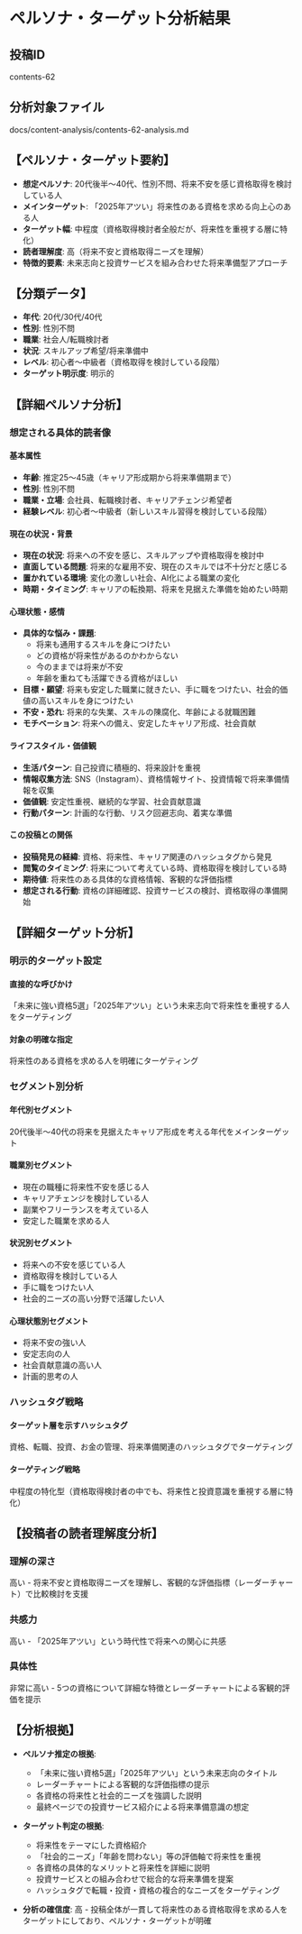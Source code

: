 # ペルソナ・ターゲット分析結果

## 投稿ID
contents-62

## 分析対象ファイル
docs/content-analysis/contents-62-analysis.md

## 【ペルソナ・ターゲット要約】
- **想定ペルソナ**: 20代後半〜40代、性別不問、将来不安を感じ資格取得を検討している人
- **メインターゲット**: 「2025年アツい」将来性のある資格を求める向上心のある人
- **ターゲット幅**: 中程度（資格取得検討者全般だが、将来性を重視する層に特化）
- **読者理解度**: 高（将来不安と資格取得ニーズを理解）
- **特徴的要素**: 未来志向と投資サービスを組み合わせた将来準備型アプローチ

## 【分類データ】
- **年代**: 20代/30代/40代
- **性別**: 性別不問
- **職業**: 社会人/転職検討者
- **状況**: スキルアップ希望/将来準備中
- **レベル**: 初心者〜中級者（資格取得を検討している段階）
- **ターゲット明示度**: 明示的

## 【詳細ペルソナ分析】

### 想定される具体的読者像
#### 基本属性
- **年齢**: 推定25〜45歳（キャリア形成期から将来準備期まで）
- **性別**: 性別不問
- **職業・立場**: 会社員、転職検討者、キャリアチェンジ希望者
- **経験レベル**: 初心者〜中級者（新しいスキル習得を検討している段階）

#### 現在の状況・背景
- **現在の状況**: 将来への不安を感じ、スキルアップや資格取得を検討中
- **直面している問題**: 将来的な雇用不安、現在のスキルでは不十分だと感じる
- **置かれている環境**: 変化の激しい社会、AI化による職業の変化
- **時期・タイミング**: キャリアの転換期、将来を見据えた準備を始めたい時期

#### 心理状態・感情
- **具体的な悩み・課題**: 
  - 将来も通用するスキルを身につけたい
  - どの資格が将来性があるのかわからない
  - 今のままでは将来が不安
  - 年齢を重ねても活躍できる資格がほしい
- **目標・願望**: 将来も安定した職業に就きたい、手に職をつけたい、社会的価値の高いスキルを身につけたい
- **不安・恐れ**: 将来的な失業、スキルの陳腐化、年齢による就職困難
- **モチベーション**: 将来への備え、安定したキャリア形成、社会貢献

#### ライフスタイル・価値観
- **生活パターン**: 自己投資に積極的、将来設計を重視
- **情報収集方法**: SNS（Instagram）、資格情報サイト、投資情報で将来準備情報を収集
- **価値観**: 安定性重視、継続的な学習、社会貢献意識
- **行動パターン**: 計画的な行動、リスク回避志向、着実な準備

#### この投稿との関係
- **投稿発見の経緯**: 資格、将来性、キャリア関連のハッシュタグから発見
- **閲覧のタイミング**: 将来について考えている時、資格取得を検討している時
- **期待値**: 将来性のある具体的な資格情報、客観的な評価指標
- **想定される行動**: 資格の詳細確認、投資サービスの検討、資格取得の準備開始

## 【詳細ターゲット分析】

### 明示的ターゲット設定
#### 直接的な呼びかけ
「未来に強い資格5選」「2025年アツい」という未来志向で将来性を重視する人をターゲティング

#### 対象の明確な指定
将来性のある資格を求める人を明確にターゲティング

### セグメント別分析
#### 年代別セグメント
20代後半〜40代の将来を見据えたキャリア形成を考える年代をメインターゲット

#### 職業別セグメント
- 現在の職種に将来性不安を感じる人
- キャリアチェンジを検討している人
- 副業やフリーランスを考えている人
- 安定した職業を求める人

#### 状況別セグメント
- 将来への不安を感じている人
- 資格取得を検討している人
- 手に職をつけたい人
- 社会的ニーズの高い分野で活躍したい人

#### 心理状態別セグメント
- 将来不安の強い人
- 安定志向の人
- 社会貢献意識の高い人
- 計画的思考の人

### ハッシュタグ戦略
#### ターゲット層を示すハッシュタグ
資格、転職、投資、お金の管理、将来準備関連のハッシュタグでターゲティング

#### ターゲティング戦略
中程度の特化型（資格取得検討者の中でも、将来性と投資意識を重視する層に特化）

## 【投稿者の読者理解度分析】
### 理解の深さ
高い - 将来不安と資格取得ニーズを理解し、客観的な評価指標（レーダーチャート）で比較検討を支援

### 共感力
高い - 「2025年アツい」という時代性で将来への関心に共感

### 具体性
非常に高い - 5つの資格について詳細な特徴とレーダーチャートによる客観的評価を提示

## 【分析根拠】
- **ペルソナ推定の根拠**: 
  - 「未来に強い資格5選」「2025年アツい」という未来志向のタイトル
  - レーダーチャートによる客観的な評価指標の提示
  - 各資格の将来性と社会的ニーズを強調した説明
  - 最終ページでの投資サービス紹介による将来準備意識の想定

- **ターゲット判定の根拠**: 
  - 将来性をテーマにした資格紹介
  - 「社会的ニーズ」「年齢を問わない」等の評価軸で将来性を重視
  - 各資格の具体的なメリットと将来性を詳細に説明
  - 投資サービスとの組み合わせで総合的な将来準備を提案
  - ハッシュタグで転職・投資・資格の複合的なニーズをターゲティング

- **分析の確信度**: 高 - 投稿全体が一貫して将来性のある資格取得を求める人をターゲットにしており、ペルソナ・ターゲットが明確